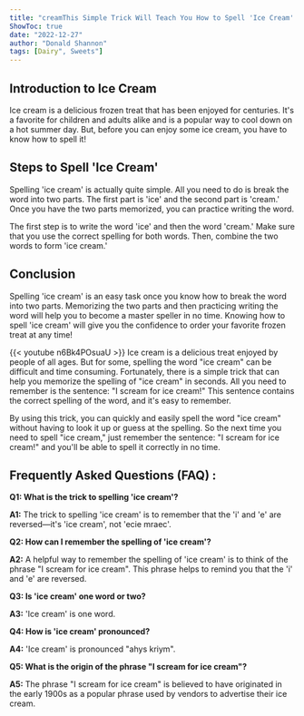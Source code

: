 ```yaml
---
title: "creamThis Simple Trick Will Teach You How to Spell 'Ice Cream' in Seconds!"
ShowToc: true 
date: "2022-12-27"
author: "Donald Shannon" 
tags: [Dairy", Sweets"]
---
```

## Introduction to Ice Cream

Ice cream is a delicious frozen treat that has been enjoyed for centuries. It's a favorite for children and adults alike and is a popular way to cool down on a hot summer day. But, before you can enjoy some ice cream, you have to know how to spell it!

## Steps to Spell 'Ice Cream'

Spelling 'ice cream' is actually quite simple. All you need to do is break the word into two parts. The first part is 'ice' and the second part is 'cream.' Once you have the two parts memorized, you can practice writing the word. 

The first step is to write the word 'ice' and then the word 'cream.' Make sure that you use the correct spelling for both words. Then, combine the two words to form 'ice cream.' 

## Conclusion

Spelling 'ice cream' is an easy task once you know how to break the word into two parts. Memorizing the two parts and then practicing writing the word will help you to become a master speller in no time. Knowing how to spell 'ice cream' will give you the confidence to order your favorite frozen treat at any time!

{{< youtube n6Bk4POsuaU >}} 
Ice cream is a delicious treat enjoyed by people of all ages. But for some, spelling the word "ice cream" can be difficult and time consuming. Fortunately, there is a simple trick that can help you memorize the spelling of "ice cream" in seconds. All you need to remember is the sentence: "I scream for ice cream!" This sentence contains the correct spelling of the word, and it's easy to remember.

By using this trick, you can quickly and easily spell the word "ice cream" without having to look it up or guess at the spelling. So the next time you need to spell "ice cream," just remember the sentence: "I scream for ice cream!" and you'll be able to spell it correctly in no time.

## Frequently Asked Questions (FAQ) :
**Q1: What is the trick to spelling 'ice cream'?**

**A1:** The trick to spelling 'ice cream' is to remember that the 'i' and 'e' are reversed—it's 'ice cream', not 'ecie mraec'. 

**Q2: How can I remember the spelling of 'ice cream'?**

**A2:** A helpful way to remember the spelling of 'ice cream' is to think of the phrase "I scream for ice cream". This phrase helps to remind you that the 'i' and 'e' are reversed. 

**Q3: Is 'ice cream' one word or two?**

**A3:** 'Ice cream' is one word. 

**Q4: How is 'ice cream' pronounced?**

**A4:** 'Ice cream' is pronounced "ahys kriym". 

**Q5: What is the origin of the phrase "I scream for ice cream"?**

**A5:** The phrase "I scream for ice cream" is believed to have originated in the early 1900s as a popular phrase used by vendors to advertise their ice cream.





